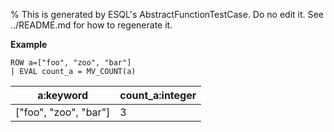 % This is generated by ESQL's AbstractFunctionTestCase. Do no edit it. See ../README.md for how to regenerate it.

**Example**

```esql
ROW a=["foo", "zoo", "bar"]
| EVAL count_a = MV_COUNT(a)
```

| a:keyword | count_a:integer |
| --- | --- |
| ["foo", "zoo", "bar"] | 3 |


